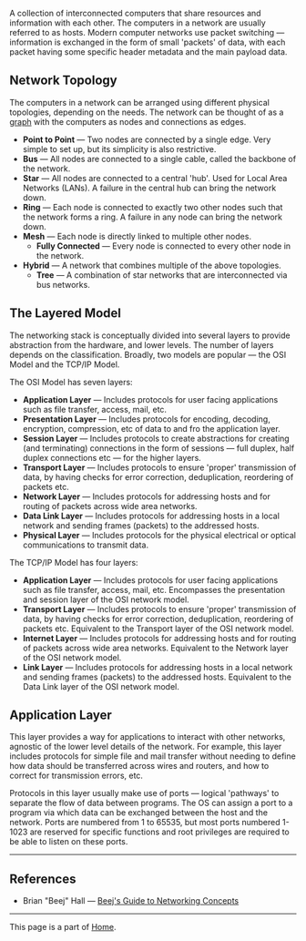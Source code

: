 A collection of interconnected computers that share resources and information with each other. The computers in a network are usually referred to as hosts. Modern computer networks use packet switching — information is exchanged in the form of small 'packets' of data, with each packet having some specific header metadata and the main payload data.

## Network Topology

The computers in a network can be arranged using different physical topologies, depending on the needs. The network can be thought of as a [graph](Mathematics/Graph%20Theory.md) with the computers as nodes and connections as edges.

* **Point to Point** — Two nodes are connected by a single edge. Very simple to set up, but its simplicity is also restrictive.
* **Bus** — All nodes are connected to a single cable, called the backbone of the network.
* **Star** — All nodes are connected to a central 'hub'.  Used for Local Area Networks (LANs). A failure in the central hub can bring the network down.
* **Ring** — Each node is connected to exactly two other nodes such that the network forms a ring. A failure in any node can bring the network down.
* **Mesh** — Each node is directly linked to multiple other nodes.
	* **Fully Connected** — Every node is connected to every other node in the network.
* **Hybrid** — A network that combines multiple of the above topologies.
	* **Tree** — A combination of star networks that are interconnected via bus networks.

## The Layered Model

The networking stack is conceptually divided into several layers to provide abstraction from the hardware, and lower levels. The number of layers depends on the classification. Broadly, two models are popular — the OSI Model and the TCP/IP Model.

The OSI Model has seven layers:

* **Application Layer** — Includes protocols for user facing applications such as file transfer, access, mail, etc.
* **Presentation Layer** — Includes protocols for encoding, decoding, encryption, compression, etc of data to and fro the application layer.
* **Session Layer** — Includes protocols to create abstractions for creating (and terminating) connections in the form of sessions — full duplex, half duplex connections etc — for the higher layers.
* **Transport Layer** — Includes protocols to ensure 'proper' transmission of data, by having checks for error correction, deduplication, reordering of packets etc.
* **Network Layer** — Includes protocols for addressing hosts and for routing of packets across wide area networks.
* **Data Link Layer** — Includes protocols for addressing hosts in a local network and sending frames (packets) to the addressed hosts.
* **Physical Layer** — Includes protocols for the physical electrical or optical communications to transmit data.

The TCP/IP Model has four layers:

* **Application Layer** — Includes protocols for user facing applications such as file transfer, access, mail, etc. Encompasses the presentation and session layer of the OSI network model.
* **Transport Layer** — Includes protocols to ensure 'proper' transmission of data, by having checks for error correction, deduplication, reordering of packets etc. Equivalent to the Transport layer of the OSI network model.
* **Internet Layer** — Includes protocols for addressing hosts and for routing of packets across wide area networks. Equivalent to the Network layer of the OSI network model.
* **Link Layer** — Includes protocols for addressing hosts in a local network and sending frames (packets) to the addressed hosts. Equivalent to the Data Link layer of the OSI network model.

## Application Layer

This layer provides a way for applications to interact with other networks, agnostic of the lower level details of the network. For example, this layer includes protocols for simple file and mail transfer without needing to define how data should be transferred across wires and routers, and how to correct for transmission errors, etc.

Protocols in this layer usually make use of ports — logical 'pathways' to separate the flow of data between programs. The OS can assign a port to a program via which data can be exchanged between the host and the network. Ports are numbered from 1 to 65535, but most ports numbered 1-1023 are reserved for specific functions and root privileges are required to be able to listen on these ports.

<!--

### Hyper Text Transfer Protocol

AAAA

#### Transport Layer Security Protocol

### Simple Mail Transfer Protocol

Used for sending mail.

### Internet Message Access Protocol

Used for accessing mail on a remote server.

### Secure Shell Protocol

Used for accessing computers remotely.

### Border Gateway Protocol

Provides a way to.

## Transport Layer

At the lower levels of the protocol stack, IP packets may be lost, duplicated, or delivered out of order. This layer ensures the data reaches error-free during transmission.

### User Datagram Protocol

Only does error detection.

### Transmission Control Protocol

Ensures data is correct. Provides abstraction in the form of a socket interface.

1. TCP splits the data from the higher levels into chunks of data, and attaches a TCP header to each chunk. The header and chunk are collectively referred to as a TCP packet or a TCP segment.
2. The SYN
3. The SYN-ACK
4. The ACK

The TCP header has a specific format:

![TCP header](tcpheader.png)

### Quick UDP Internet Connections

Over UDP protocol.

## Internet Layer

### Internet Protocol

#### IPv4

Hosts are identified using 4-byte (32-bit) addresses, usually represented as `x.x.x.x` where `x` is a byte having a value from 0 to 255. The address is logically separated into two parts ­— a subnet and a host. A sub-networks or subnet is analogous to a local network with multiple hosts, and the subnet is connected to a bigger wider area network via a router.

The logical separation of the address into subnets and hosts of the subnet are represented by a number after a slash. For an address `x.x.x.x/y` The first `y` bits is address of the subnet, and the remaining bits represent the addresses of unique hosts on that subnet.

#### IPv6

Hosts are identified using 16-byte (128-bit) addresses, usually represented as `x:x:x:x:x:x:x:x` where `x` is 4-digit hex value (two bytes).

### Network Address Translation

Usually, the IP addresses on a private network.

## Link Layer

 This layer is responsible for directing packets to specified hosts in a local area network using unique network interfaces present on every host. Packets are generally referred to as frames in this layer. A common frame type used in this layer is the Ethernet frame.

The ethernet frame is constructed as:

### Address Resolution Protocol

Translates the logical IP address into a MAC address that corresponds to physical network interface. The MAC address is a 6-byte value, represented as `x:x:x:x:x:x` where `x` is a byte, represented as a 2-digit hex value.

To get the MAC address of any other host in a network:

5. A host will broadcast an ARP request — a specialized ethernet frame containing the destination IP address.
6. All other hosts on the LAN will receive the ARP request computers but will discard the packet. Only the host has the specified destination IP address in the ARP request will continue with the next steps.
7. The destination host with the specified IP address builds an ARP response — another specialized ethernet frame, containing the destination computer’s MAC address. It sends it back to the source computer.
8. The source host receives the ARP response, uses the destination host’s MAC for further communications.
9. The MAC address is usually cached for some specific time to avoid re-sending ARP requests every time a packet needs to be sent.

To communicate with the host after receiving the MAC address:

10. S

---

## Simple Network Dataflow

![diagram of a simple computer network with an application listening on a port](router.png)

-->

---

## References

* Brian "Beej" Hall — [Beej's Guide to Networking Concepts](https://beej.us/guide/bgnet0/)

---

This page is a part of [Home](index.md).